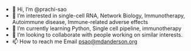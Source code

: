 - 👋 Hi, I’m @prachi-sao
- 👀 I’m interested in single-cell RNA, Network Biology, Immunotherapy, Autoimmune disease, Immune-related adverse effects
- 🌱 I’m currently learning Python, Single cell pipeline, immunotherapy
- 💞️ I’m looking to collaborate with people working on similar interests.
- 📫 How to reach me Email psao@mdanderson.org

<!---
prachi-sao/prachi-sao is a ✨ special ✨ repository because its `README.md` (this file) appears on your GitHub profile.
You can click the Preview link to take a look at your changes.
--->
